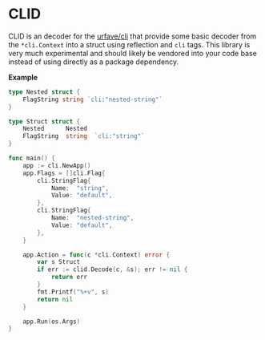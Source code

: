 # CLID

CLID is an decoder for the [urfave/cli](https://github.com/urfave/cli) that provide some basic decoder from the `*cli.Context` into a struct using reflection and `cli` tags. This library is very much experimental and should likely be vendored into your code base instead of using directly as a package dependency.

**Example**

```go
type Nested struct {
	FlagString string `cli:"nested-string"`
}

type Struct struct {
	Nested      Nested
	FlagString  string  `cli:"string"`
}

func main() {
    app := cli.NewApp()
    app.Flags = []cli.Flag{
        cli.StringFlag{
            Name:  "string",
            Value: "default",
        },
        cli.StringFlag{
            Name:  "nested-string",
            Value: "default",
        },
    }

    app.Action = func(c *cli.Context) error {
        var s Struct
        if err := clid.Decode(c, &s); err != nil {
            return err
        }
        fmt.Printf("%+v", s)
        return nil
    }

    app.Run(os.Args)
}
```

```